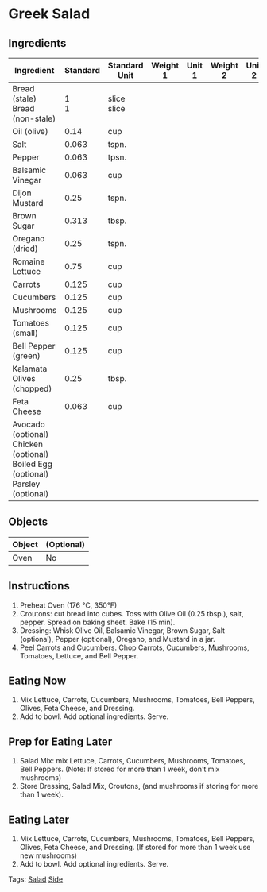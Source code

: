 # Greek Salad

## Ingredients

| Ingredient                                                   | Standard | Standard Unit    | Weight 1 | Unit 1 | Weight 2 | Unit 2 |
| ------------------------------------------------------------ | -------- | ---------------- | -------- | ------ | -------- | ------ |
| Bread (stale)<br />Bread (non-stale)                         | 1<br />1 | slice<br />slice |          |        |          |        |
| Oil (olive)                                                  | 0.14     | cup              |          |        |          |        |
| Salt                                                         | 0.063    | tspn.            |          |        |          |        |
| Pepper                                                       | 0.063    | tpsn.            |          |        |          |        |
| Balsamic Vinegar                                             | 0.063    | cup              |          |        |          |        |
| Dijon Mustard                                                | 0.25     | tspn.            |          |        |          |        |
| Brown Sugar                                                  | 0.313    | tbsp.            |          |        |          |        |
| Oregano (dried)                                              | 0.25     | tspn.            |          |        |          |        |
| Romaine Lettuce                                              | 0.75     | cup              |          |        |          |        |
| Carrots                                                      | 0.125    | cup              |          |        |          |        |
| Cucumbers                                                    | 0.125    | cup              |          |        |          |        |
| Mushrooms                                                    | 0.125    | cup              |          |        |          |        |
| Tomatoes (small)                                             | 0.125    | cup              |          |        |          |        |
| Bell Pepper (green)                                          | 0.125    | cup              |          |        |          |        |
| Kalamata Olives (chopped)                                    | 0.25     | tbsp.            |          |        |          |        |
| Feta Cheese                                                  | 0.063    | cup              |          |        |          |        |
| Avocado (optional)<br />Chicken (optional)<br />Boiled Egg (optional)<br />Parsley (optional) |          |                  |          |        |          |        |

## Objects

| Object | (Optional) |
| ------ | ---------- |
| Oven   | No         |


## Instructions

1. Preheat Oven (176 °C, 350°F)
2. Croutons: cut bread into cubes. Toss with Olive Oil (0.25 tbsp.), salt, pepper. Spread on baking sheet. Bake (15 min).
3. Dressing: Whisk Olive Oil, Balsamic Vinegar, Brown Sugar, Salt (optional), Pepper (optional), Oregano, and Mustard in a jar.
4. Peel Carrots and Cucumbers. Chop Carrots, Cucumbers, Mushrooms, Tomatoes, Lettuce, and Bell Pepper.

## Eating Now

1. Mix Lettuce, Carrots, Cucumbers, Mushrooms, Tomatoes, Bell Peppers, Olives, Feta Cheese, and Dressing.
2. Add to bowl. Add optional ingredients. Serve.

## Prep for Eating Later

1. Salad Mix: mix Lettuce, Carrots, Cucumbers, Mushrooms, Tomatoes, Bell Peppers. (Note: If stored for more than 1 week, don't mix mushrooms)
2. Store Dressing, Salad Mix, Croutons, (and mushrooms if storing for more than 1 week). 

## Eating Later

1. Mix Lettuce, Carrots, Cucumbers, Mushrooms, Tomatoes, Bell Peppers, Olives, Feta Cheese, and Dressing. 
   (If stored for more than 1 week use new mushrooms)
2. Add to bowl. Add optional ingredients. Serve.

Tags: [Salad](/Tags/Salad.md) [Side](/Tags/Side.md) 
